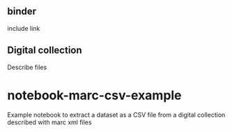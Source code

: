 ## binder
include link

## Digital collection 
Describe files

# notebook-marc-csv-example
Example notebook to extract a dataset as a CSV file from a digital collection described with marc xml files


